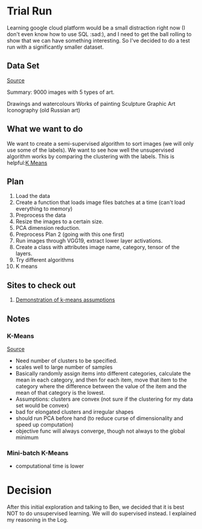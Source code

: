 # Trial Run

Learning google cloud platform would be a small distraction right now (I don't even know how to use SQL :sad:), and I need to get the ball rolling to show that we can have something interesting. So I've decided to do a test run with a significantly smaller dataset.

## Data Set

[Source](https://www.kaggle.com/thedownhill/art-images-drawings-painting-sculpture-engraving)

Summary: 9000 images with 5 types of art.

Drawings and watercolours
Works of painting
Sculpture
Graphic Art
Iconography (old Russian art)

## What we want to do

We want to create a semi-supervised algorithm to sort images (we will only use some of the labels). We want to see how well the unsupervised algorithm works by comparing the clustering with the labels. This is helpful:[K Means](https://scikit-learn.org/stable/modules/clustering.html#k-means)

## Plan

1. Load the data
 1. Create a function that loads image files batches at a time (can't load everything to memory)
2. Preprocess the data
 1. Resize the images to a certain size.
 2. PCA dimension reduction.
2. Preprocess Plan 2 (going with this one first)
 1. Run images through VGG19, extract lower layer activations.
 2. Create a class with attributes image name, category, tensor of the layers.
3. Try different algorithms
 1. K means

## Sites to check out

1. [Demonstration of k-means assumptions](https://scikit-learn.org/stable/auto_examples/cluster/plot_kmeans_assumptions.html#sphx-glr-auto-examples-cluster-plot-kmeans-assumptions-py)

## Notes

### K-Means

[Source](https://scikit-learn.org/stable/modules/clustering.html#k-means)

  * Need number of clusters to be specified.
  * scales well to large number of samples
  * Basically randomly assign items into different categories, calculate the mean in each category, and then for each item, move that item to the category where the difference between the value of the item and the mean of that category is the lowest.
  * Assumptions: clusters are convex (not sure if the clustering for my data set would be convex)
  * bad for elongated clusters and irregular shapes
  * should run PCA before hand (to reduce curse of dimensionality and speed up computation)
  * objective func will always converge, though not always to the global minimum

### Mini-batch K-Means

  * computational time is lower


# Decision

After this initial exploration and talking to Ben, we decided that it is best NOT to do unsupervised learning. We will do supervised instead. I explained my reasoning in the Log.
